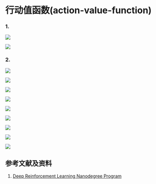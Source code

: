 # 行动值函数(action-value-function)

### 1.

![](/images/体验强化学习的基本概念/行动值函数(action-value-function)/action_value_function.jpg)

![](/images/体验强化学习的基本概念/行动值函数(action-value-function)/optimal_action_value_function.jpg)

### 2. 

![](/images/体验强化学习的基本概念/行动值函数(action-value-function)/action_value_function00.png)

![](/images/体验强化学习的基本概念/行动值函数(action-value-function)/action_value_function01.jpg)

![](/images/体验强化学习的基本概念/行动值函数(action-value-function)/action_value_function02.jpg)

![](/images/体验强化学习的基本概念/行动值函数(action-value-function)/action_value_function03.jpg)

![](/images/体验强化学习的基本概念/行动值函数(action-value-function)/action_value_function04.jpg)

![](/images/体验强化学习的基本概念/行动值函数(action-value-function)/action_value_function05.jpg)

![](/images/体验强化学习的基本概念/行动值函数(action-value-function)/action_value_function06.jpg)

![](/images/体验强化学习的基本概念/行动值函数(action-value-function)/action_value_function07.jpg)

![](/images/体验强化学习的基本概念/行动值函数(action-value-function)/action_value_function08.jpg)

## 参考文献及资料

1. [Deep Reinforcement Learning Nanodegree Program](https://www.udacity.com/course/deep-reinforcement-learning-nanodegree--nd893)